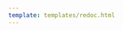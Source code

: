 ```yaml
---
template: templates/redoc.html
---
```


<redoc spec-url=../../apis/restapis/validation.yaml></redoc>
<script src="https://cdn.jsdelivr.net/npm/redoc@next/bundles/redoc.standalone.js"> </script>
